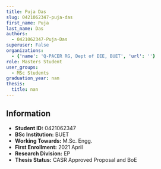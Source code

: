 ```yaml
---
title: Puja Das
slug: 0421062347-puja-das
first_name: Puja
last_name: Das
authors:
  - 0421062347-Puja-Das
superuser: False
organizations:
  - {'name': 'Q‑PACER RG, Dept of EEE, BUET', 'url': ''}
role: Masters Student
user_groups:
  - MSc Students
graduation_year: nan
thesis:
  title: nan
---
```


## Information
* **Student ID:** 0421062347
* **BSc Institution:** BUET
* **Working Towards:** M.Sc. Engg.
* **First Enrollment:** 2021 April
* **Research Division:** EP
* **Thesis Status:** CASR Approved Proposal and BoE
